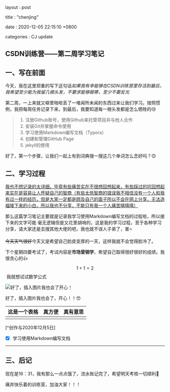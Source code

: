 

layout :  post

title :  "chenjing"

date :   2020-12-05  22:15:10 +0800

categories : CJ update

## CSDN训练营——第二周学习笔记

## 一、写在前面

  今天，我在这里郑重的写下这句话*如果我有幸能够在CSDN训练营里存活到最后，我希望至少能为我留几根头发，不要求能够御寒，至少不要反光*

  第二周，一上来就又噼里啪啦丢了一堆闻所未闻的东西过来让我们学习。按照惯例，我把每周任务记录下来，到最后，我要知道每一根头发都是怎么牺牲的:cry:

> 1. 注册Github账号，使用Github来托管项目并与他人合作
> 2. 安装Git并掌握命令使用
> 3. 学习使用Markdown编写文档（Typora）
> 4. 创建和管理GitHub Page
> 5. jekyll的使用

  好了，第一个步骤，让我们一起上有到词典搜一搜这几个单词怎么念好吗？:blush:



## 二、学习过程

<u>我也不想记录的太详细，毕竟有些痛苦实在不很想回想起来，有些踩过的坑回想起来实在是容易让人怀疑自己的智商（有些太低智商的错误我不相信没有一个人和我有过一样的经历，但是大家一定都是顾及自己的面子所以不会在网上分享，无法造福接下来的小白，所以我也不分享，不能只有我一个人痛苦嘻嘻嘻）</u>

那么这篇学习笔记主要就是记录我学习使用Markdown编写文档的过程啦，所以接下来的文字可能 毫无逻辑但是又花里胡哨的，这是我的学习过程，至于各种学习分享，请大家还是去搜其他大佬的吧，我也就不误人子弟了，害:star:

~~今天天气很好~~今天又是希望自己脸皮变厚的一天，这样我就不会觉得脸冷了。

下个星期四要考试了，考试内容是**市场营销学**，希望自己取得很好很好的成绩。我很贪心的:+1:
$$
1+1=2
$$
​                                                                      我就想试试数学公式

![好了，插入图片我也会了开心！](https://pic3.zhimg.com/80/v2-94d8d12b87ca534640948b3b53e2ddbe_720w.jpg)



好了，插入图片我也会了，开心！！:kissing_smiling_eyes:

| 这是一个表格 | 真方便 | 真有意思 |
| :----------: | :----: | :------: |
|              |        |          |



 [^创作与2020年12月5日]



- [x] 学习使用Markdown编写文档



****

## 三、后记

  现在是16：31，我有那么一点点饿了，流水账记完了，希望明天考核一切顺利:100:

  痛并快乐着的训练营，加油大家！！！